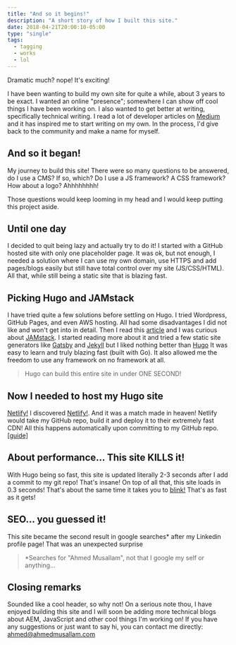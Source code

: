 ```yaml
---
title: "And so it begins!"
description: "A short story of how I built this site."
date: 2018-04-21T20:00:10-05:00
type: "single"
tags:
  - tagging
  - works
  - lol
---
```

Dramatic much? nope! It's exciting!

I have been wanting to build my own site for quite a while, about 3 years to be exact. I wanted an online "presence"; somewhere I can show off cool things I have been working on. I also wanted to get better at writing, specifically technical writing. I read a lot of developer articles on [Medium](medium.com) and it has inspired me to start writing on my own. In the process, I'd give back to the community and make a name for myself.

## And so it began!
My journey to build this site! There were so many questions to be answered, do I use a CMS? If so, which? Do I use a JS framework? A CSS framework? How about a logo? Ahhhhhhhh!

Those questions would keep looming in my head and I would keep putting this project aside.

## Until one day
I decided to quit being lazy and actually try to do it! I started with a GitHub hosted site with only one placeholder page. It was ok, but not enough, I needed a solution where I can use my own domain, use HTTPS and add pages/blogs easily but still have total control over my site (JS/CSS/HTML). All that, while still being a static site that is blazing fast.

## Picking Hugo and JAMstack
I have tried quite a few solutions before settling on Hugo. I tried Wordpress, GitHub Pages, and even AWS hosting. All had some disadvantages I did not like and won't get into in detail. Then I read this [article](https://medium.com/jamstack/why-your-next-site-should-be-built-with-jam-in-mind-34b9234a272f) and I was curious about [JAMstack](https://jamstack.org/). I started reading more about it and tried a few static site generators like [Gatsby](https://www.gatsbyjs.org/) and [Jekyll](https://jekyllrb.com/) but I liked nothing better than [Hugo](https://gohugo.io/) It was easy to learn and truly blazing fast (built with Go). It also allowed me the freedom to use any framework on no framework at all.

> Hugo can build this entire site in under ONE SECOND!

## Now I needed to host my Hugo site
[Netlify!](https://www.netlify.com/) I discovered [Netlify!](https://www.netlify.com/). And it was a match made in heaven! Netlify would take my GitHub repo, build it and deploy it to their extremely fast CDN! All this happens automatically upon committing to my GitHub repo. [[guide]](https://gohugo.io/hosting-and-deployment/hosting-on-netlify/)

## About performance... This site KILLS it!
With Hugo being so fast, this site is updated literally 2-3 seconds after I add a commit to my git repo! That's insane! On top of all that, this site loads in 0.3 seconds! That's about the same time it takes you to [blink!](https://sciencing.com/fast-blink-eye-5199669.html) That's as fast as it gets!

## SEO... you guessed it!
This site became the second result in google searches* after my Linkedin profile page! That was an unexpected surprise

>*Searches for "Ahmed Musallam", not that I google my self or anything...


## Closing remarks
Sounded like a cool header, so why not!
On a serious note thou, I have enjoyed building this site and I will soon be adding more technical blogs about AEM, JavaScript and other cool things I'm working on! If you have any suggestions or just want to say hi, you can contact me directly: [ahmed@ahmedmusallam.com](ahmed@ahmedmusallam.com)




